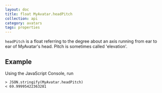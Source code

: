 ```yaml
---
layout: doc
title: float MyAvatar.headPitch
collection: api
category: avatars
tags: properties
---
```


`headPitch` is a float referring to the degree about an axis running from ear to ear of MyAvatar's head. Pitch is sometimes called 'elevation'.

## Example

Using the JavaScript Console, run 

```
> JSON.stringify(MyAvatar.headPitch)
< 69.99995422363281
```